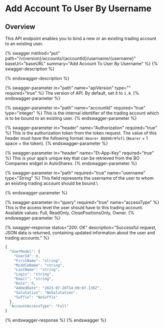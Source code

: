 # Add Account To User By Username

## Overview

This API endpoint enables you to bind a new or an existing trading account to an existing user.



{% swagger method="put" path="/v{version}/accounts/{accountId}/username/{username}" baseUrl="baseURL" summary="Add Account To User By Username" %}
{% swagger-description %}

{% endswagger-description %}

{% swagger-parameter in="path" name="apiVersion" type="" required="true" %}
The version of API. By default, set it to `1.0`.
{% endswagger-parameter %}

{% swagger-parameter in="path" name="accountId" required="true" type="integer" %}
This is the internal identifier of the trading account which is to be bound to an existing user.
{% endswagger-parameter %}

{% swagger-parameter in="header" name="Authorization" required="true" %}
This is the authorization token from the token request. The value of this header must have the following format: `Bearer BQ898r9fefi` (`Bearer` + 1 space + the token).
{% endswagger-parameter %}

{% swagger-parameter in="header" name="Et-App-Key" required="true" %}
This is your app’s unique key that can be retrieved from the BO Companies widget in AutoShares.
{% endswagger-parameter %}

{% swagger-parameter in="path" required="true" name="username" type="String" %}
This field represents the username of the user to whom an existing trading account should be bound.\

{% endswagger-parameter %}

{% swagger-parameter in="query" required="true" name="accessType" %}
This is the access level the user should have to this trading account. Available values: Full, ReadOnly, ClosePositionsOnly, Owner.
{% endswagger-parameter %}

{% swagger-response status="200: OK" description="Successful request, JSON data is returned, containing updated information about the user and trading accounts." %}
```javascript
{
  "UserModel": {
    "UserId": 0,
    "FirstName": "string",
    "MiddleName": "string",
    "LastName": "string",
    "Login": "string",
    "Email": "string",
    "Role": 0,
    "AddedDate": "2023-07-28T14:00:07.136Z",
    "Salutation": "NoSalutation",
    "Suffix": "NoSuffix"
  },
  "AccountAccessType": "Full"
}
```
{% endswagger-response %}
{% endswagger %}
